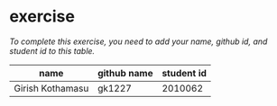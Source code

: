 # exercise
*To complete this exercise, you need to add your name, github id, and student id to this table.*

|name|github name|student id|
|----|-----|----|
|Girish Kothamasu|gk1227|2010062|
